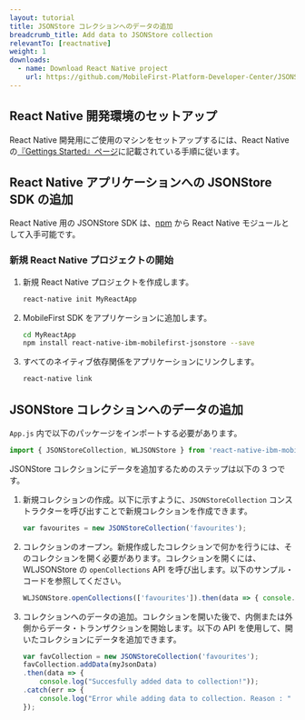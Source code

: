 ```yaml
---
layout: tutorial
title: JSONStore コレクションへのデータの追加
breadcrumb_title: Add data to JSONStore collection
relevantTo: [reactnative]
weight: 1
downloads:
  - name: Download React Native project
    url: https://github.com/MobileFirst-Platform-Developer-Center/JSONStoreReactNative
---
```

<!-- NLS_CHARSET=UTF-8 -->
##  React Native 開発環境のセットアップ
React Native 開発用にご使用のマシンをセットアップするには、React Native の[『Gettings Started』ページ](https://facebook.github.io/react-native/docs/getting-started.html)に記載されている手順に従います。

##  React Native アプリケーションへの JSONStore SDK の追加
React Native 用の JSONStore SDK は、[npm](https://www.npmjs.com/package/react-native-mobilefirst-jsonstore) から React Native モジュールとして入手可能です。

### 新規 React Native プロジェクトの開始
1. 新規 React Native プロジェクトを作成します。
    ```bash
    react-native init MyReactApp
    ```

2. MobileFirst SDK をアプリケーションに追加します。
    ```bash
    cd MyReactApp
    npm install react-native-ibm-mobilefirst-jsonstore --save
    ```

3.  すべてのネイティブ依存関係をアプリケーションにリンクします。
    ```bash
    react-native link
    ```

## JSONStore コレクションへのデータの追加

`App.js` 内で以下のパッケージをインポートする必要があります。

```javascript
import { JSONStoreCollection, WLJSONStore } from 'react-native-ibm-mobilefirst-jsonstore';
```

JSONStore コレクションにデータを追加するためのステップは以下の 3 つです。

1. 新規コレクションの作成。以下に示すように、`JSONStoreCollection` コンストラクターを呼び出すことで新規コレクションを作成できます。
    ```javascript
    var favourites = new JSONStoreCollection('favourites');
    ```
2.  コレクションのオープン。新規作成したコレクションで何かを行うには、そのコレクションを開く必要があります。コレクションを開くには、WLJSONStore の `openCollections` API を呼び出します。以下のサンプル・コードを参照してください。
    ```javascript
    WLJSONStore.openCollections(['favourites']).then(data => { console.log(data); }).catch(err =>{ console.log(err); });
    ```
3. コレクションへのデータの追加。コレクションを開いた後で、内側または外側からデータ・トランザクションを開始します。以下の API を使用して、開いたコレクションにデータを追加できます。
    ```javascript
    var favCollection = new JSONStoreCollection('favourites');
    favCollection.addData(myJsonData)
    .then(data => {
    	console.log("Succesfully added data to collection!"));
    .catch(err => {
    	console.log("Error while adding data to collection. Reason : " + err);
    });
    ```    
